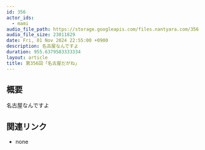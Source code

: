 ```yaml
---
id: 356
actor_ids:
  - mami
audio_file_path: https://storage.googleapis.com/files.nantyara.com/356.mp3
audio_file_size: 23011829
date: Fri, 01 Nov 2024 22:55:00 +0900
description: 名古屋なんですよ
duration: 955.6379583333334
layout: article
title: 第356回「名古屋だがね」
---
```

## 概要

名古屋なんですよ

## 関連リンク

* none
